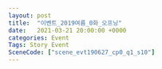 ```yaml
---
layout: post
title:  "이벤트_2019여름_0화_오프닝"
date:   2021-03-21 20:00:00 +0000
categories: Event
Tags: Story Event
SceneCode: ["scene_evt190627_cp0_q1_s10"]
---
```


